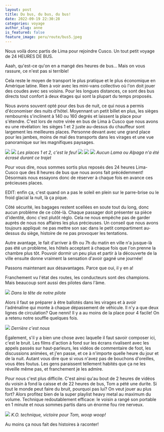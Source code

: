 ```yaml
---
layout: post
title: Du bus, du bus, du bus!
date: 2022-09-19 22:30:28
categories: voyage
author_slug: anne
is_featured: false
feature_image: peru/route/bus5.jpeg
---
```


Nous voilà donc partis de Lima pour rejoindre Cusco. Un tout petit voyage de 24 HEURES DE BUS. 

Aaah, qu'est-ce qu'on en a mangé des heures de bus... Mais on vous rassure, ce n'est pas si terrible! 

Cela reste le moyen de transport le plus pratique et le plus économique en Amérique latine. Rien à voir avec les mini-vans collectivo où l'on doit jouer des coudes avec ses voisins. Pour les longues distances, ce sont des bus directs tout confort à deux étages qui sont la plupart du temps proposés. 

Nous avons souvent opté pour des bus de nuit, ce qui nous a permis d'économiser des nuits d'hôtel. Moyennant un petit billet en plus, les sièges rembourrés s'inclinent à 140 ou 160 degrés et laissent la place pour s'étendre. C'est lors de notre virée en bus de Lima à Cusco que nous avons eu une révélation: les sièges 1 et 2 juste au-dessus du chauffeur sont largement les meilleures places. Personne devant avec une grand place pour les jambes, moins de mal des transports dans les virages et une vue panoramique sur les magnifiques paysages. 

![](img//peru/route/bus1.jpeg)
![](img//peru/route/bus2.jpeg)
*Les places 1 et 2, c'est le feu!*
![](img//peru/route/bus3.jpeg)
![](img//peru/route/bus4.jpeg)
![](img//peru/route/bus5.jpeg)
*Aucun Lama ou Alpaga n'a été écrasé durant ce trajet*

Pour vous dire, nous sommes sortis plus reposés des 24 heures Lima-Cusco que des 8 heures de bus que nous avons fait précédemment! Désormais nous essayons donc de réserver à chaque fois en avance ces précieuses places. 

EDIT: enfin ça, c'est quand on a pas le soleil en plein sur le parre-brise ou le froid glacial la nuit, là ça pique.

Côté sécurité, les bagages restent scellées en soute tout du long, donc aucun problème de ce côté-là. Chaque passager doit présenter sa pièce d'identité, donc c'est plutôt réglo. Cela ne nous empêche pas de garder auprès de nous nos affaires les plus précieuses. Un conseil que nous avons toujours appliqué: ne pas mettre son sac dans le petit compartiment au-dessus du siège, histoire de ne pas provoquer les tentations. 

Autre avantage, le fait d'arriver à 6h ou 7h du matin en ville n'a jusque-là pas été un problème, les hôtels acceptant à chaque fois que l'on prenne la chambre plus tôt. Pouvoir dormir un peu plus et partir à la découverte de la ville ensuite donne vraiment la sensation d'avoir gagné une journée!

Passons maintenant aux désavantages. Parce que oui, il y en a!

Franchement vu l'état des routes, les conducteurs sont des champions. Mais beaucoup sont aussi des pilotes dans l'âme. 

![](img//peru/route/pilote.gif)
*Dans la tête de notre pilote*

Alors il faut se préparer à être ballotés dans les virages et à avoir l'adrénaline qui monte à chaque dépassement de véhicule. Il n'y a que deux lignes de circulation? Que nenni! Il y a au moins de la place pour 4 facile! On a retenu notre souffle quelques fois.

![](img//peru/route/yes.gif)
*Derrière c'est nous*

Également, s'il y a bien une chose avec laquelle il faut savoir composer ici, c'est le bruit. Les films d'action à fond sur les écrans rivalisent avec les appels passés sur haut-parleurs, les vidéos de commentaire de foot, les discussions animées, et j'en passe, et ce à n'importe quelle heure du jour et de la nuit. Autant vous dire que si vous n'avez pas de bouchons d'oreilles, vous êtes foutus. Les gens paraissent tellement habités que ça ne les réveille même pas, et franchement je les admire. 

Pour nous c'est plus difficile. C'est ainsi qu'au bout de 2 heures de vidéos du voisin à fond la caisse et de 22 heures de bus, Tom a pété une durite. Si tout le monde peut faire du bruit, pourquoi pas lui? On veut jouer au plus fort? Alors profitez bien de la super playlist heavy metal au maximum du volume. Technique redoutablement efficace: le voisin a rangé son portable en 1 minute et nous sommes partis dans un énorme fou rire nerveux. 

![](img//peru/route/victoire.gif)
*K.O. technique, victoire pour Tom, woop woop!*

Au moins ça nous fait des histoires à raconter!

